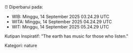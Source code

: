 ⏰ Diperbarui pada:
- WIB: Minggu, 14 September 2025 03.24.29 UTC
- WITA: Minggu, 14 September 2025 04.24.29 UTC
- WIT: Minggu, 14 September 2025 05.24.29 UTC

Kutipan Inspiratif:
"The earth has music for those who listen."


Kategori: nature

